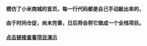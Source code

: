 #### 模仿了小米商城的首页，每一行代码都是自己手动敲出来的，
#### 由于时间仓促，尚未完善，日后将会将它做成一个全栈项目。
#### [点击链接查看项目演示](http://xm.aeeternity.com)
